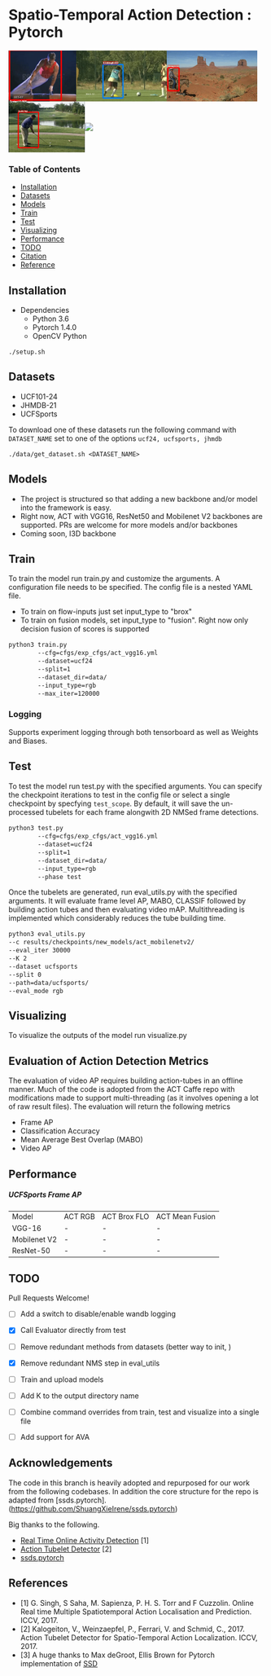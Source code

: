 # Spatio-Temporal Action Detection : Pytorch

<img src="assets/009.gif" align="center" height="100" ><img src="assets/037.gif" align="center" height="100" ><img src="assets/059.gif" align="center" height="100"><img src="assets/019.gif" align="center" height="100"><img src="assets/131.gif" align="center" height="100">

### Table of Contents
- <a href='#installation'>Installation</a>
- <a href='#datasets'>Datasets</a>
- <a href='#models'>Models</a>
- <a href='#train'>Train</a>
- <a href='#test'>Test</a>
- <a href='#visualizing'>Visualizing</a>
- <a href='#performance'>Performance</a>
- <a href='#todo'>TODO</a>
- <a href='#citation'>Citation</a>
- <a href='#references'>Reference</a>

## Installation
- Dependencies
  * Python 3.6
  * Pytorch 1.4.0
  * OpenCV Python

```
./setup.sh
```
  
## Datasets
- UCF101-24
- JHMDB-21
- UCFSports

To download one of these datasets run the following command with `DATASET_NAME` set to one of the options `ucf24, ucfsports, jhmdb`
```Shell
./data/get_dataset.sh <DATASET_NAME>
```

## Models
- The project is structured so that adding a new backbone and/or model into the framework is 
easy.
- Right now, ACT with VGG16, ResNet50 and Mobilenet V2 backbones are supported. PRs are welcome for more models and/or backbones
- Coming soon, I3D backbone

## Train

To train the model run train.py and customize the arguments. A configuration file needs to be specified. The config file
is a nested YAML file. 

- To train on flow-inputs just set input_type to "brox"
- To train on fusion models, set input_type to "fusion". Right now only decision fusion of scores is supported

```Shell
python3 train.py 
        --cfg=cfgs/exp_cfgs/act_vgg16.yml
        --dataset=ucf24
        --split=1
        --dataset_dir=data/ 
        --input_type=rgb 
        --max_iter=120000 
```

### Logging

Supports experiment logging through both tensorboard as well as Weights and Biases.

## Test

To test the model run test.py with the specified arguments. You can specify the checkpoint iterations to test in the config file or select a single checkpoint by specfying `test_scope`. By default, it will save the un-processed tubelets for each frame alongwith 2D NMSed frame
detections. 

```Shell
python3 test.py 
        --cfg=cfgs/exp_cfgs/act_vgg16.yml
        --dataset=ucf24
        --split=1
        --dataset_dir=data/ 
        --input_type=rgb 
        --phase test
```

Once the tubelets are generated, run eval_utils.py with the specified arguments. It will evaluate frame level AP, MABO, CLASSIF
followed by building action tubes and then evaluating video mAP. Multithreading is implemented which considerably reduces the tube
building time.

```Shell
python3 eval_utils.py 
--c results/checkpoints/new_models/act_mobilenetv2/ 
--eval_iter 30000 
--K 2 
--dataset ucfsports 
--split 0 
--path=data/ucfsports/ 
--eval_mode rgb
```

## Visualizing

To visualize the outputs of the model run visualize.py

## Evaluation of Action Detection Metrics

The evaluation of video AP requires building action-tubes in an offline manner. Much of the code is adopted from
the ACT Caffe repo with modifications made to support multi-threading (as it involves opening a lot of raw result files).
The evaluation will return the following metrics

- Frame AP
- Classification Accuracy
- Mean Average Best Overlap (MABO)
- Video AP


## Performance
##### UCFSports Frame AP
<table style="width:100% th">
  <tr>
    <td>Model </td>
    <td>ACT RGB</td> 
    <td>ACT Brox FLO</td> 
    <td>ACT Mean Fusion</td> 
  </tr>
  <tr>
    <td align="left">VGG-16</td> 
    <td>-</td>
    <td>-</td>
    <td>-</td>
  </tr>
  <tr>
    <td align="left">Mobilenet V2</td> 
    <td>-</td>
    <td>-</td>
    <td>-</td>
  </tr>
  <tr>
    <td align="left"> ResNet-50 </td>
    <td>-</td>
    <td>-</td>
    <td>-</td>
  </tr>
</table>
 
## TODO

Pull Requests Welcome!

- [ ] Add a switch to disable/enable wandb logging
- [x] Call Evaluator directly from test
- [ ] Remove redundant methods from datasets (better way to init, )
- [x] Remove redundant NMS step in eval_utils
- [ ] Train and upload models
- [ ] Add K to the output directory name
- [ ] Combine command overrides from train, test and visualize into a single file
- [ ] Add support for AVA


## Acknowledgements
The code in this branch is heavily adopted and repurposed for
our work from the following codebases. In addition the core structure for the repo is adapted from [ssds.pytorch].(https://github.com/ShuangXieIrene/ssds.pytorch)

Big thanks to the following.
- [Real Time Online Activity Detection](https://github.com/gurkirt/realtime-action-detection) [1]
- [Action Tubelet Detector](https://github.com/vkalogeiton/caffe/tree/act-detector) [2]
- [ssds.pytorch](https://github.com/ShuangXieIrene/ssds.pytorch)

## References
- [1] G. Singh, S Saha, M. Sapienza, P. H. S. Torr and F Cuzzolin. Online Real time Multiple Spatiotemporal Action Localisation and Prediction. ICCV, 2017.
- [2] Kalogeiton, V., Weinzaepfel, P., Ferrari, V. and Schmid, C., 2017. Action Tubelet Detector for Spatio-Temporal Action Localization. ICCV, 2017.
- [3] A huge thanks to Max deGroot, Ellis Brown for Pytorch implementation of [SSD](https://github.com/amdegroot/ssd.pytorch)
 
